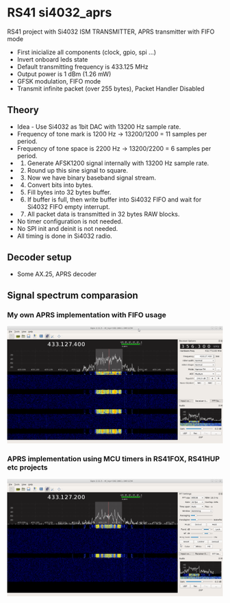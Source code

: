 # RS41 si4032_aprs

RS41 project with Si4032 ISM TRANSMITTER, APRS transmitter with FIFO mode
* First inicialize all components (clock, gpio, spi ...)
* Invert onboard leds state
* Default transmitting frequency is 433.125 MHz
* Output power is 1 dBm (1.26 mW)
* GFSK modulation, FIFO mode
* Transmit infinite packet (over 255 bytes), Packet Handler Disabled

## Theory
* Idea - Use Si4032 as 1bit DAC with 13200 Hz sample rate.
* Frequency of tone mark is 1200 Hz -> 13200/1200 = 11 samples per period.
* Frequency of tone space is 2200 Hz -> 13200/2200 = 6 samples per period.
* 1) Generate AFSK1200 signal internally with 13200 Hz sample rate.
* 2) Round up this sine signal to square.
* 3) Now we have binary baseband signal stream.
* 4) Convert bits into bytes.
* 5) Fill bytes into 32 bytes buffer.
* 6) If buffer is full, then write buffer into Si4032 FIFO and wait for Si4032 FIFO empty interrupt.
* 7) All packet data is transmitted in 32 bytes RAW blocks.
* No timer configuration is not needed.
* No SPI init and deinit is not needed.
* All timing is done in Si4032 radio.

## Decoder setup
* Some AX.25, APRS decoder

## Signal spectrum comparasion
### My own APRS implementation with FIFO usage
![APRS from FIFO](si4032_aprs_fifo.png?raw=true "APRS from FIFO")

### APRS implementation using MCU timers in RS41FOX, RS41HUP etc projects
![APRS with timer](si4032_aprs_timer.png?raw=true "APRS with timer")
